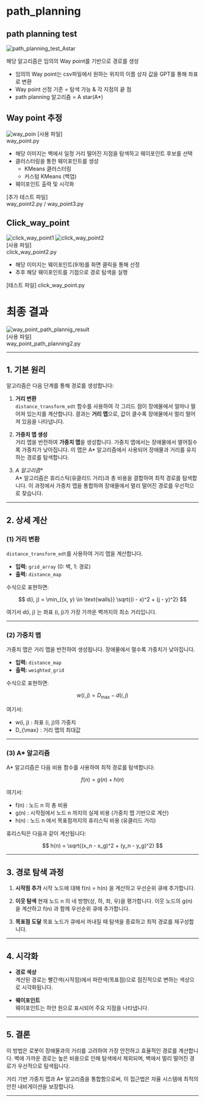 # path_planning

## path planning test
![path_planning_test_Astar](https://github.com/user-attachments/assets/a9cc7547-a035-4f4e-80b8-7412b3a3098b)

해당 알고리즘은 임의의 Way point를 기반으로 경로를 생성
* 임의의 Way point는 csv파일에서 원하는 위치의 이름 상자 값을 GPT를 통해 좌표로 변환
* Way point 선정 기준 = 탐색 가능 & 각 지점의 끝 점
* path planning 알고리즘 = A star(A*)
  
## Way point 추정 
![way_poin](https://github.com/user-attachments/assets/c05c3bab-109b-4229-b2c9-fdd86b95a22d)
[사용 파일]<br/>
way_point.py

* 해당 이미지는 벽에서 일정 거리 떨어진 지점을 탐색하고 웨이포인트 후보를 선택
* 클러스터링을 통한 웨이포인트를 생성
  * KMeans 클러스터링
  * 커스텀 KMeans (백업)
* 웨이포인트 출력 및 시각화

[추가 테스트 파일]<br/>
way_point2.py / way_point3.py

## Click_way_point
![click_way_point1](https://github.com/user-attachments/assets/d2bb84d4-6ac8-480b-9460-3b42e09546e8)
![click_way_point2](https://github.com/user-attachments/assets/6f936778-5eca-4003-a2a3-846f1eb70e72)
<br/>
[사용 파일]<br/>
click_way_point2.py

* 해당 이미지는 웨이포인트(9개)를 화면 클릭을 통해 선정
* 추후 해당 웨이포인트를 기점으로 경로 탐색을 실행

[테스트 파일] click_way_point.py

# 최종 결과
![way_point_path_plannig_result](https://github.com/user-attachments/assets/25a4d10b-11d3-40b6-9fee-025e98994c09)
<br/>
[사용 파일]<br/>
way_point_path_planning2.py

---

## 1. 기본 원리

알고리즘은 다음 단계를 통해 경로를 생성합니다:

1. **거리 변환**<br/>
   `distance_transform_edt` 함수를 사용하여 각 그리드 점이 장애물에서 얼마나 떨어져 있는지를 계산합니다. 결과는 **거리 맵**으로, 값이 클수록 장애물에서 멀리 떨어져 있음을 나타냅니다.

2. **가중치 맵 생성**<br/>
   거리 맵을 반전하여 **가중치 맵**을 생성합니다. 가중치 맵에서는 장애물에서 멀어질수록 가중치가 낮아집니다. 이 맵은 A* 알고리즘에서 사용되어 장애물과 거리를 유지하는 경로를 탐색합니다.

3. **A* 알고리즘**<br/>
   A* 알고리즘은 휴리스틱(유클리드 거리)과 총 비용을 결합하여 최적 경로를 탐색합니다. 이 과정에서 가중치 맵을 통합하여 장애물에서 멀리 떨어진 경로를 우선적으로 찾습니다.

---

## 2. 상세 계산

### (1) 거리 변환

`distance_transform_edt`를 사용하여 거리 맵을 계산합니다.

- **입력:** `grid_array` (0: 벽, 1: 경로)  
- **출력:** `distance_map`

수식으로 표현하면:

$$
d(i, j) = \min_{(x, y) \in \text{walls}} \sqrt{(i - x)^2 + (j - y)^2}
$$

여기서 d(i, j) 는 좌표 (i, j)가 가장 가까운 벽까지의 최소 거리입니다.

---

### (2) 가중치 맵

가중치 맵은 거리 맵을 반전하여 생성됩니다. 장애물에서 멀수록 가중치가 낮아집니다.

- **입력:** `distance_map`  
- **출력:** `weighted_grid`

수식으로 표현하면:

$$
w(i, j) = D_{\max} - d(i, j)
$$

여기서:
-  w(i, j) : 좌표 (i, j)의 가중치
-  D_{\max} : 거리 맵의 최대값

---

### (3) A* 알고리즘

A* 알고리즘은 다음 비용 함수를 사용하여 최적 경로를 탐색합니다:

$$
f(n) = g(n) + h(n)
$$

여기서:
-  f(n) : 노드  n 의 총 비용
-  g(n) : 시작점에서 노드  n 까지의 실제 비용 (가중치 맵 기반으로 계산)
-  h(n) : 노드  n 에서 목표점까지의 휴리스틱 비용 (유클리드 거리)

휴리스틱은 다음과 같이 계산됩니다:

$$
h(n) = \sqrt{(x_n - x_g)^2 + (y_n - y_g)^2}
$$

---

## 3. 경로 탐색 과정

1. **시작점 추가**
   시작 노드에 대해  f(n) = h(n) 을 계산하고 우선순위 큐에 추가합니다.

2. **이웃 탐색**
   현재 노드  n 의 네 방향(상, 하, 좌, 우)을 평가합니다. 이웃 노드의  g(n) 을 계산하고  f(n) 과 함께 우선순위 큐에 추가합니다.

3. **목표점 도달**
   목표 노드가 큐에서 꺼내질 때 탐색을 종료하고 최적 경로를 재구성합니다.

---

## 4. 시각화

- **경로 색상**  
  계산된 경로는 빨간색(시작점)에서 파란색(목표점)으로 점진적으로 변하는 색상으로 시각화됩니다.

- **웨이포인트**  
  웨이포인트는 하얀 원으로 표시되어 주요 지점을 나타냅니다.

---

## 5. 결론

이 방법은 로봇이 장애물과의 거리를 고려하여 가장 안전하고 효율적인 경로를 계산합니다. 벽에 가까운 경로는 높은 비용으로 인해 탐색에서 제외되며, 벽에서 멀리 떨어진 경로가 우선적으로 탐색됩니다.

거리 기반 가중치 맵과 A* 알고리즘을 통합함으로써, 이 접근법은 자율 시스템에 최적의 안전 내비게이션을 보장합니다.

---
